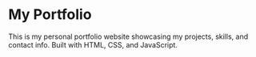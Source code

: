 # My Portfolio
This is my personal portfolio website showcasing my projects, skills, and contact info.
Built with HTML, CSS, and JavaScript.